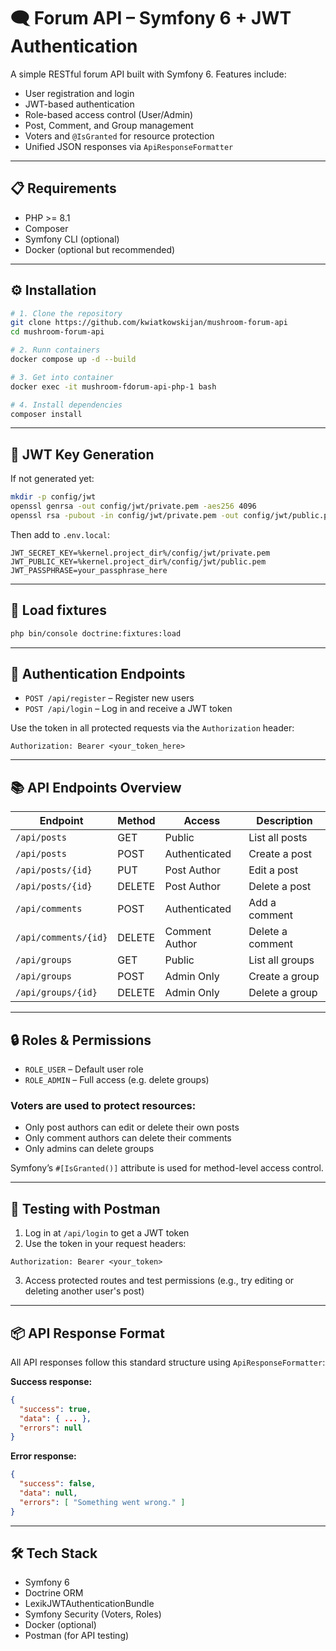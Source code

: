 # 🗨️ Forum API – Symfony 6 + JWT Authentication

A simple RESTful forum API built with Symfony 6. Features include:

- User registration and login
- JWT-based authentication
- Role-based access control (User/Admin)
- Post, Comment, and Group management
- Voters and `@IsGranted` for resource protection
- Unified JSON responses via `ApiResponseFormatter`

---

## 📋 Requirements

- PHP >= 8.1  
- Composer  
- Symfony CLI (optional)  
- Docker (optional but recommended)  

---

## ⚙️ Installation

```bash
# 1. Clone the repository
git clone https://github.com/kwiatkowskijan/mushroom-forum-api
cd mushroom-forum-api

# 2. Runn containers
docker compose up -d --build

# 3. Get into container
docker exec -it mushroom-fdorum-api-php-1 bash

# 4. Install dependencies
composer install
```

---

## 🔐 JWT Key Generation

If not generated yet:

```bash
mkdir -p config/jwt
openssl genrsa -out config/jwt/private.pem -aes256 4096
openssl rsa -pubout -in config/jwt/private.pem -out config/jwt/public.pem
```

Then add to `.env.local`:

```env
JWT_SECRET_KEY=%kernel.project_dir%/config/jwt/private.pem
JWT_PUBLIC_KEY=%kernel.project_dir%/config/jwt/public.pem
JWT_PASSPHRASE=your_passphrase_here
```

---

## 🧪 Load fixtures

```bash
php bin/console doctrine:fixtures:load
```

---


## 🔐 Authentication Endpoints

- `POST /api/register` – Register new users  
- `POST /api/login` – Log in and receive a JWT token

Use the token in all protected requests via the `Authorization` header:

```http
Authorization: Bearer <your_token_here>
```

---

## 📚 API Endpoints Overview

| Endpoint              | Method | Access         | Description              |
|-----------------------|--------|----------------|--------------------------|
| `/api/posts`          | GET    | Public         | List all posts           |
| `/api/posts`          | POST   | Authenticated  | Create a post            |
| `/api/posts/{id}`     | PUT    | Post Author    | Edit a post              |
| `/api/posts/{id}`     | DELETE | Post Author    | Delete a post            |
| `/api/comments`       | POST   | Authenticated  | Add a comment            |
| `/api/comments/{id}`  | DELETE | Comment Author | Delete a comment         |
| `/api/groups`         | GET    | Public         | List all groups          |
| `/api/groups`         | POST   | Admin Only     | Create a group           |
| `/api/groups/{id}`    | DELETE | Admin Only     | Delete a group           |

---

## 🔒 Roles & Permissions

- `ROLE_USER` – Default user role  
- `ROLE_ADMIN` – Full access (e.g. delete groups)  

### Voters are used to protect resources:

- Only post authors can edit or delete their own posts  
- Only comment authors can delete their comments  
- Only admins can delete groups  

Symfony’s `#[IsGranted()]` attribute is used for method-level access control.

---

## 🧪 Testing with Postman

1. Log in at `/api/login` to get a JWT token  
2. Use the token in your request headers:

```http
Authorization: Bearer <your_token>
```

3. Access protected routes and test permissions (e.g., try editing or deleting another user's post)

---

## 📦 API Response Format

All API responses follow this standard structure using `ApiResponseFormatter`:

**Success response:**

```json
{
  "success": true,
  "data": { ... },
  "errors": null
}
```

**Error response:**

```json
{
  "success": false,
  "data": null,
  "errors": [ "Something went wrong." ]
}
```

---

## 🛠 Tech Stack

- Symfony 6  
- Doctrine ORM  
- LexikJWTAuthenticationBundle  
- Symfony Security (Voters, Roles)  
- Docker (optional)  
- Postman (for API testing)  
